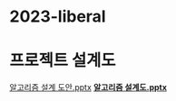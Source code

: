 # 2023-liberal

# 프로젝트 설계도
[알고리즘 설계 도안.pptx](https://github.com/dkfrkawk/2023-liberal/files/12545656/default.pptx)
<b>[알고리즘 설계도.pptx](https://github.com/dkfrkawk/2023-liberal/files/12546240/default.pptx)
